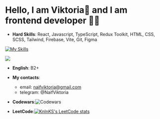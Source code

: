 
# Hello, I am  Viktoria👋 and I am frontend developer 👩‍💻


+ __Hard Skills__: React, Javascript, TypeScript, Redux Toolkit, HTML, CSS, SCSS, Tailwind, Firebase, Vite, Git, Figma

[![My Skills](https://skillicons.dev/icons?i=react,js,typescript,redux,html,css,sass,tailwind,firebase,vite,figma)](https://skillicons.dev)

![](https://komarev.com/ghpvc/?username=Mangusteen)

+ __English__: B2+


+ __My contacts__: 
     + email: naifviktoria@gmail.com
     + telegram: @NaifViktoria
     
+ __Codewars__:![Codewars](https://www.codewars.com/users/Gus__/badges/micro)
+  __LeetCode__:[![KnlnKS's LeetCode stats](https://leetcode-stats-six.vercel.app/api?username=Mangusteen&theme=dark)](https://github.com/Mangusteen/github-readme)

